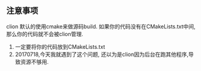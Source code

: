 ## 注意事项

clion 默认的使用cmake来做源码build. 如果你的代码没有在CMakeLists.txt中间, 那么你的代码就不会被clion管理. 
1. 一定要将你的代码放到CMakeLists.txt 
2. 20170718,今天我就遇到了这个问题, 还以为是clion因为后台在跑其他程序,导致资源不够用.

